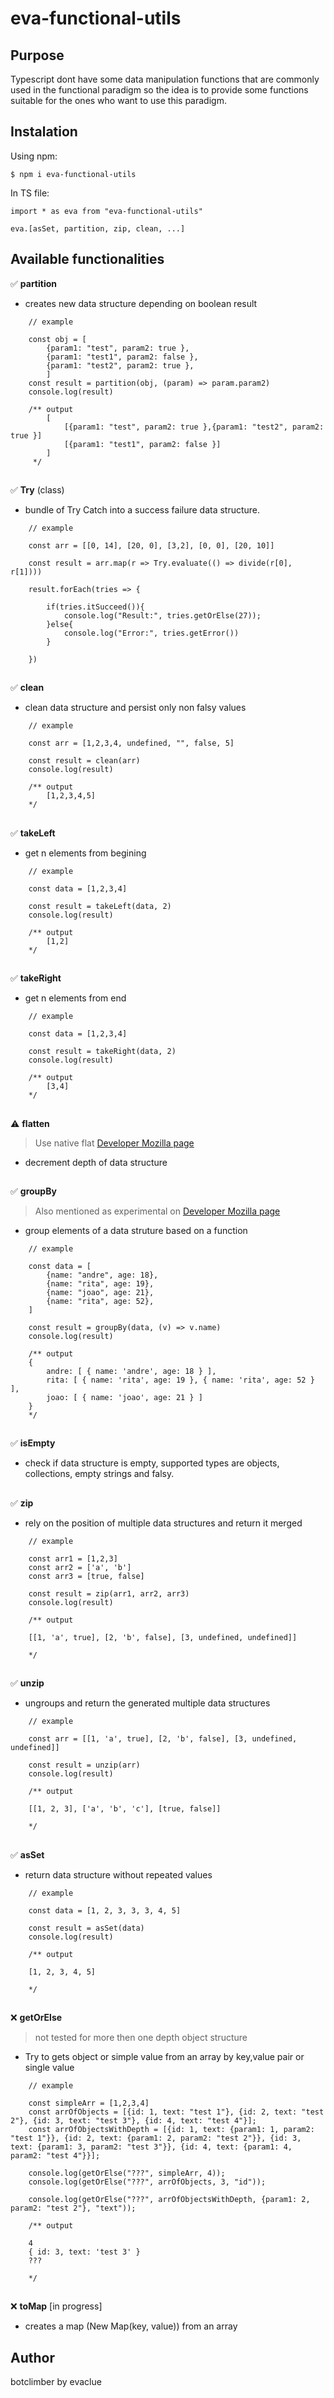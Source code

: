 # eva-functional-utils

## Purpose
Typescript dont have some data manipulation functions that are commonly used in the functional paradigm so the idea is to provide some functions suitable for the ones who want to use this paradigm.

## Instalation
Using npm:
```
$ npm i eva-functional-utils
```

In TS file:
```
import * as eva from "eva-functional-utils"

eva.[asSet, partition, zip, clean, ...]
```

## Available functionalities
:white_check_mark: **partition**
- creates new data structure depending on boolean result
```
    // example

    const obj = [
        {param1: "test", param2: true },
        {param1: "test1", param2: false },
        {param1: "test2", param2: true },
        ]
    const result = partition(obj, (param) => param.param2)
    console.log(result)
    
    /** output
        [
            [{param1: "test", param2: true },{param1: "test2", param2: true }]
            [{param1: "test1", param2: false }]
        ]
     */
```
##
    
:white_check_mark: **Try** (class)
- bundle of Try Catch into a success failure data structure.
```
    // example

    const arr = [[0, 14], [20, 0], [3,2], [0, 0], [20, 10]]

    const result = arr.map(r => Try.evaluate(() => divide(r[0], r[1])))

    result.forEach(tries => {

        if(tries.itSucceed()){
            console.log("Result:", tries.getOrElse(27));
        }else{
            console.log("Error:", tries.getError())
        }

    })
```
##
    
:white_check_mark: **clean**
- clean data structure and persist only non falsy values
```
    // example

    const arr = [1,2,3,4, undefined, "", false, 5]

    const result = clean(arr)
    console.log(result)

    /** output
        [1,2,3,4,5]
    */
```
##
    
:white_check_mark: **takeLeft**
- get n elements from begining
```
    // example

    const data = [1,2,3,4]

    const result = takeLeft(data, 2)
    console.log(result)

    /** output
        [1,2]
    */
```
##
    
:white_check_mark: **takeRight**
- get n elements from end
```
    // example

    const data = [1,2,3,4]

    const result = takeRight(data, 2)
    console.log(result)

    /** output
        [3,4]
    */
 ```   
##

:warning: **flatten** 
> Use native flat [Developer Mozilla page](https://developer.mozilla.org/en-US/docs/Web/JavaScript/Reference/Global_Objects/Array/flat)
- decrement depth of data structure
##

:white_check_mark: **groupBy** 
> Also mentioned as experimental on [Developer Mozilla page](https://developer.mozilla.org/en-US/docs/Web/JavaScript/Reference/Global_Objects/Object/groupBy)
- group elements of a data struture based on a function
```
    // example
    
    const data = [
        {name: "andre", age: 18},
        {name: "rita", age: 19},
        {name: "joao", age: 21},
        {name: "rita", age: 52},
    ]

    const result = groupBy(data, (v) => v.name)
    console.log(result)

    /** output
    {
        andre: [ { name: 'andre', age: 18 } ],
        rita: [ { name: 'rita', age: 19 }, { name: 'rita', age: 52 } ],
        joao: [ { name: 'joao', age: 21 } ]
    }
    */
```
##
    
:white_check_mark: **isEmpty**
- check if data structure is empty, supported types are objects, collections, empty strings and falsy.
##
    
:white_check_mark: **zip**
- rely on the position of multiple data structures and return it merged
```
    // example
    
    const arr1 = [1,2,3] 
    const arr2 = ['a', 'b']
    const arr3 = [true, false]

    const result = zip(arr1, arr2, arr3)
    console.log(result)

    /** output
    
    [[1, 'a', true], [2, 'b', false], [3, undefined, undefined]]

    */
```
##
    
:white_check_mark: **unzip**
- ungroups and return the generated multiple data structures
```
    // example
    
    const arr = [[1, 'a', true], [2, 'b', false], [3, undefined, undefined]]

    const result = unzip(arr)
    console.log(result)

    /** output
    
    [[1, 2, 3], ['a', 'b', 'c'], [true, false]]

    */
```
## 

:white_check_mark: **asSet**
- return data structure without repeated values
```
    // example
    
    const data = [1, 2, 3, 3, 3, 4, 5]

    const result = asSet(data)
    console.log(result)

    /** output
    
    [1, 2, 3, 4, 5]

    */
```
##

:x: **getOrElse**
> not tested for more then one depth object structure
- Try to gets object or simple value from an array by key,value pair or single value 
```
    // example
    
    const simpleArr = [1,2,3,4]
    const arrOfObjects = [{id: 1, text: "test 1"}, {id: 2, text: "test 2"}, {id: 3, text: "test 3"}, {id: 4, text: "test 4"}];
    const arrOfObjectsWithDepth = [{id: 1, text: {param1: 1, param2: "test 1"}}, {id: 2, text: {param1: 2, param2: "test 2"}}, {id: 3, text: {param1: 3, param2: "test 3"}}, {id: 4, text: {param1: 4, param2: "test 4"}}];

    console.log(getOrElse("???", simpleArr, 4));
    console.log(getOrElse("???", arrOfObjects, 3, "id"));

    console.log(getOrElse("???", arrOfObjectsWithDepth, {param1: 2, param2: "test 2"}, "text"));

    /** output
    
    4
    { id: 3, text: 'test 3' }
    ???

    */
```
##

:x: **toMap** [in progress]
- creates a map (New Map(key, value)) from an array

## Author
botclimber by evaclue
